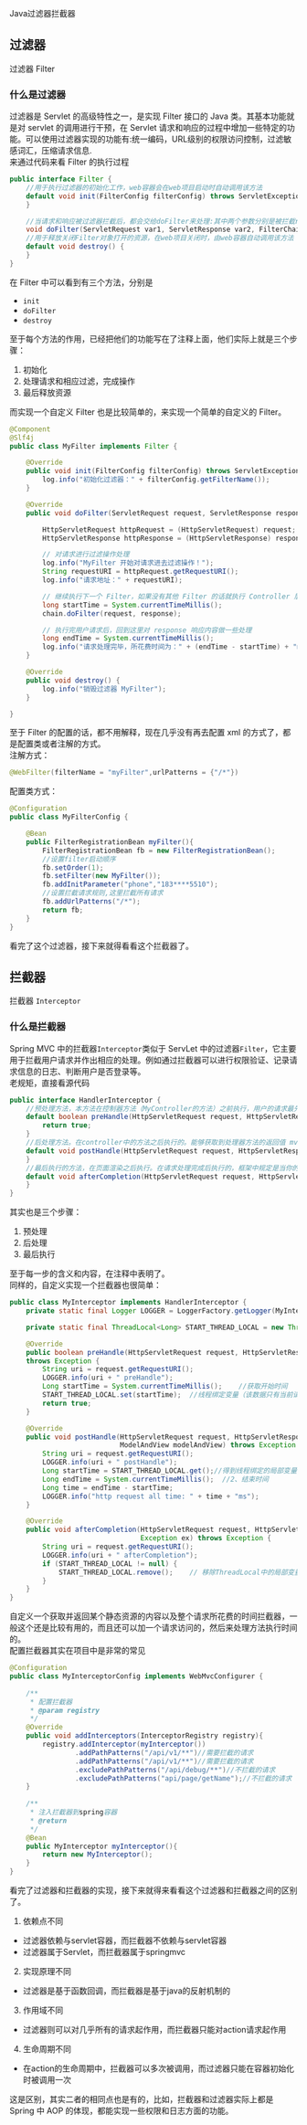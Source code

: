 Java过滤器拦截器
<a name="OEPWZ"></a>
## 过滤器
过滤器 Filter
<a name="Ft9eY"></a>
### 什么是过滤器
过滤器是 Servlet 的高级特性之一，是实现 Filter 接口的 Java 类。其基本功能就是对 servlet 的调用进行干预，在 Servlet 请求和响应的过程中增加一些特定的功能。可以使用过滤器实现的功能有:统一编码，URL级别的权限访问控制，过滤敏感词汇，压缩请求信息.<br />来通过代码来看 Filter 的执行过程
```java
public interface Filter {
    //用于执行过滤器的初始化工作，web容器会在web项目启动时自动调用该方法
    default void init(FilterConfig filterConfig) throws ServletException {
    }

    //当请求和响应被过滤器拦截后，都会交给doFilter来处理:其中两个参数分别是被拦截request和response对象，可以使用chain的doFliter方法来放行
    void doFilter(ServletRequest var1, ServletResponse var2, FilterChain var3) throws IOException, ServletException;
    //用于释放关闭Filter对象打开的资源，在web项目关闭时，由web容器自动调用该方法
    default void destroy() {
    }
}
```
在 Filter 中可以看到有三个方法，分别是

- `init`
- `doFilter`
- `destroy`

至于每个方法的作用，已经把他们的功能写在了注释上面，他们实际上就是三个步骤：

1. 初始化
2. 处理请求和相应过滤，完成操作
3. 最后释放资源

而实现一个自定义 Filter 也是比较简单的，来实现一个简单的自定义的 Filter。
```java
@Component
@Slf4j
public class MyFilter implements Filter {

    @Override
    public void init(FilterConfig filterConfig) throws ServletException {
        log.info("初始化过滤器：" + filterConfig.getFilterName());
    }

    @Override
    public void doFilter(ServletRequest request, ServletResponse response, FilterChain chain) throws IOException, ServletException {

        HttpServletRequest httpRequest = (HttpServletRequest) request;
        HttpServletResponse httpResponse = (HttpServletResponse) response;

        // 对请求进行过滤操作处理
        log.info("MyFilter 开始对请求进去过滤操作！");
        String requestURI = httpRequest.getRequestURI();
        log.info("请求地址：" + requestURI);

        // 继续执行下一个 Filter，如果没有其他 Filter 的话就执行 Controller 层代码
        long startTime = System.currentTimeMillis();
        chain.doFilter(request, response);

        // 执行完用户请求后，回到这里对 response 响应内容做一些处理
        long endTime = System.currentTimeMillis();
        log.info("请求处理完毕，所花费时间为：" + (endTime - startTime) + "ms");
    }

    @Override
    public void destroy() {
        log.info("销毁过滤器 MyFilter");
    }

}
```
至于 Filter 的配置的话，都不用解释，现在几乎没有再去配置 xml 的方式了，都是配置类或者注解的方式。<br />注解方式：
```java
@WebFilter(filterName = "myFilter",urlPatterns = {"/*"})
```
配置类方式：
```java
@Configuration
public class MyFilterConfig {

    @Bean
    public FilterRegistrationBean myFilter(){
        FilterRegistrationBean fb = new FilterRegistrationBean();
        //设置filter启动顺序
        fb.setOrder(1);
        fb.setFilter(new MyFilter());
        fb.addInitParameter("phone","183****5510");
        //设置拦截请求规则,这里拦截所有请求
        fb.addUrlPatterns("/*");
        return fb;
    }
}
```
看完了这个过滤器，接下来就得看看这个拦截器了。
<a name="eWSdx"></a>
## 拦截器
拦截器 `Interceptor`
<a name="WEN5Z"></a>
### 什么是拦截器
Spring MVC 中的拦截器`Interceptor`类似于 ServLet 中的过滤器`Filter`，它主要用于拦截用户请求并作出相应的处理。例如通过拦截器可以进行权限验证、记录请求信息的日志、判断用户是否登录等。<br />老规矩，直接看源代码
```java
public interface HandlerInterceptor {
    //预处理方法，本方法在控制器方法（MyController的方法）之前执行，用户的请求最先到达此方法，在这个方法中可以获取请求的信息，验证请求是否符合要求。以验证用户是否登录，验证用户是否有权限访问某个链接地址（url）。如果返回true则放行，返回false则拦截
    default boolean preHandle(HttpServletRequest request, HttpServletResponse response, Object handler) throws Exception {
        return true;
    }
    //后处理方法。在controller中的方法之后执行的。能够获取到处理器方法的返回值 mv，可以修改mv中的数据和视图。可以影响到最后的执行结果。主要是对原来的执行结果做二次修正
    default void postHandle(HttpServletRequest request, HttpServletResponse response, Object handler, @Nullable ModelAndView modelAndView) throws Exception {
    }
    //最后执行的方法，在页面渲染之后执行。在请求处理完成后执行的，框架中规定是当你的视图处理完成后，对视图进行了forword。就任务请求处理完成。
    default void afterCompletion(HttpServletRequest request, HttpServletResponse response, Object handler, @Nullable Exception ex) throws Exception {
    }
}
```
其实也是三个步骤：

1. 预处理
2. 后处理
3. 最后执行

至于每一步的含义和内容，在注释中表明了。<br />同样的，自定义实现一个拦截器也很简单：
```java
public class MyInterceptor implements HandlerInterceptor {
    private static final Logger LOGGER = LoggerFactory.getLogger(MyInterceptor.class);

    private static final ThreadLocal<Long> START_THREAD_LOCAL = new ThreadLocal<>();

    @Override
    public boolean preHandle(HttpServletRequest request, HttpServletResponse response, Object handler)
    throws Exception {
        String uri = request.getRequestURI();
        LOGGER.info(uri + " preHandle");
        Long startTime = System.currentTimeMillis();    //获取开始时间
        START_THREAD_LOCAL.set(startTime);  //线程绑定变量（该数据只有当前请求的线程可见）
        return true;
    }

    @Override
    public void postHandle(HttpServletRequest request, HttpServletResponse response, Object handler,
                           ModelAndView modelAndView) throws Exception {
        String uri = request.getRequestURI();
        LOGGER.info(uri + " postHandle");
        Long startTime = START_THREAD_LOCAL.get();//得到线程绑定的局部变量（开始时间）
        Long endTime = System.currentTimeMillis();  //2、结束时间
        Long time = endTime - startTime;
        LOGGER.info("http request all time: " + time + "ms");
    }

    @Override
    public void afterCompletion(HttpServletRequest request, HttpServletResponse response, Object handler,
                                Exception ex) throws Exception {
        String uri = request.getRequestURI();
        LOGGER.info(uri + " afterCompletion");
        if (START_THREAD_LOCAL != null) {
            START_THREAD_LOCAL.remove();    // 移除ThreadLocal中的局部变量
        }
    }
}
```
自定义一个获取并返回某个静态资源的内容以及整个请求所花费的时间拦截器，一般这个还是比较有用的，而且还可以加一个请求访问的，然后来处理方法执行时间的。<br />配置拦截器其实在项目中是非常的常见
```java
@Configuration
public class MyInterceptorConfig implements WebMvcConfigurer {
 
    /**
     * 配置拦截器
     * @param registry
     */
    @Override
    public void addInterceptors(InterceptorRegistry registry){
        registry.addInterceptor(myInterceptor())
                .addPathPatterns("/api/v1/**")//需要拦截的请求
                .addPathPatterns("/api/v1/**")//需要拦截的请求
                .excludePathPatterns("/api/debug/**")//不拦截的请求
                .excludePathPatterns("api/page/getName");//不拦截的请求
    }
 
    /**
     * 注入拦截器到spring容器
     * @return
     */
    @Bean
    public MyInterceptor myInterceptor(){
        return new MyInterceptor();
    }
}
```
看完了过滤器和拦截器的实现，接下来就得来看看这个过滤器和拦截器之间的区别了。

1. 依赖点不同
- 过滤器依赖与servlet容器，而拦截器不依赖与servlet容器
- 过滤器属于Servlet，而拦截器属于springmvc
2. 实现原理不同
- 过滤器是基于函数回调，而拦截器是基于java的反射机制的
3. 作用域不同
- 过滤器则可以对几乎所有的请求起作用，而拦截器只能对action请求起作用
4. 生命周期不同
- 在action的生命周期中，拦截器可以多次被调用，而过滤器只能在容器初始化时被调用一次

这是区别，其实二者的相同点也是有的，比如，拦截器和过滤器实际上都是 Spring 中 AOP 的体现，都能实现一些权限和日志方面的功能。
